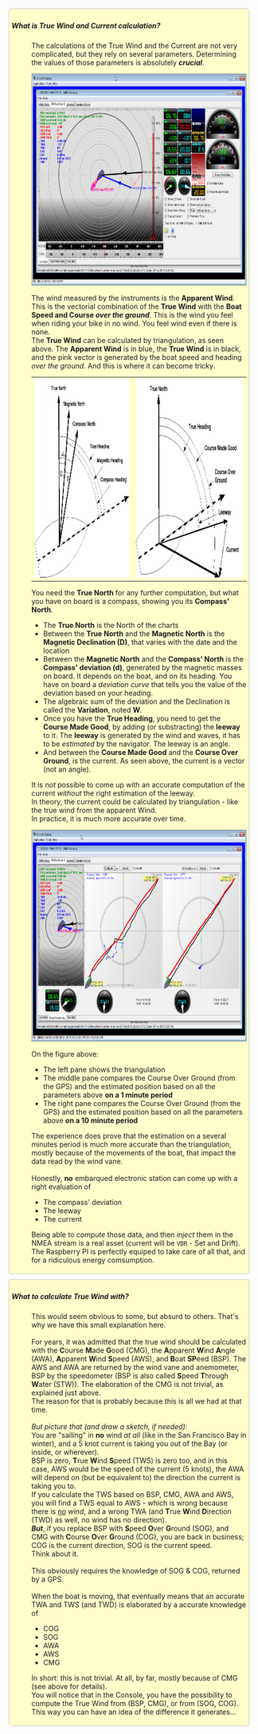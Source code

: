 <div style="padding: 5px; background:#ffffcc; border-radius:5px; border:1px solid #CCC; margin-top:10px; margin-left: 10px; margin-right: 10px;">
  <dl>
    <dt><h5>What is True Wind and Current calculation?</h5></dt>
    <dd>
      <div id="true-wind" style="display: block;">
        The calculations of the True Wind and the Current are not very complicated, but they rely on several parameters. Determining the values of those parameters is absolutely <b><i>crucial</i></b>.
        <br>
        <p style="text-align: center;">
          <img src="img/tw.png" width="634" height="424" alt="All the calculation elements" title="All the calculation elements">
        </p>
        The wind measured by the instruments is the <b>Apparent Wind</b>. This is the vectorial combination of the <b>True Wind</b> with the <b>Boat Speed and Course <i>over the ground</i></b>. This is the wind you feel when riding your bike in no wind. You feel wind even if there is none.
        <br>
        The <b>True Wind</b> can be calculated by triangulation, as seen above. The <b>Apparent Wind</b> is in blue, the <b>True Wind</b> is in black, and the pink vector is generated by the boat speed and heading <i>over the ground</i>. And this is where it can become tricky.
        <p style="text-align: center; align: center;">
          <table style="margin: auto;">
            <tr>
              <td><img src="img/headings.png" width="397" height="400" alt="All the headings" title="All the headings"></td>
              <td><img src="img/all.vectors.png" width="450" height="400" alt="All the calculation elements" title="All the calculation elements"></td>
            </tr>
          </table>
        </p>
        You need the <b>True North</b> for any further computation, but what you have on board is a compass, showing you its <b>Compass' North</b>.
        <ul>
          <li>The <b>True North</b> is the North of the charts</li>
          <li>Between the <b>True North</b> and the <b>Magnetic North</b> is the <b>Magnetic Declination (D)</b>, that varies with the date and the location</li>
          <li>Between the <b>Magnetic North</b> and the <b>Compass' North</b> is the <b>Compass' deviation (d)</b>, generated by the magnetic masses on board. It depends on the boat, and on its heading. You have on board a <i>deviation curve</i> that tells you the value of the deviation based on your heading.</li>
          <li>The algebraic sum of the deviation and the Declination is called the <b>Variation</b>, noted <b>W</b>.</li>
          <li>Once you have the <b>True Heading</b>, you need to get the <b>Course Made Good</b>, by adding (or substracting) the <b>leeway</b> to it. The <b>leeway</b> is generated by the wind and waves, it has to be <i>estimated</i> by the navigator. The leeway is an angle.</li>
          <li>And between the <b>Course Made Good</b> and the <b>Course Over Ground</b>, is the current. As seen above, the current is a vector (not an angle).</li>
        </ul>
        It is <i>not</i> possible to come up with an accurate computation of the current <i>without</i> the right estimation of the leeway.
        <br>
        In theory, the current could be calculated by triangulation - like the true wind from the apparent Wind.
        <br>
        In practice, it is much more accurate over time.
        <p style="text-align: center;">
          <img src="img/current.png" width="634" height="424" alt="Current over Time" title="Current over Time">
        </p>
        On the figure above:
        <ul>
          <li>The left pane shows the triangulation</li>
          <li>The middle pane compares the Course Over Ground (from the GPS) and the estimated position based on all the parameters above <b>on a 1 minute period</b></li>
          <li>The right pane compares the Course Over Ground (from the GPS) and the estimated position based on all the parameters above <b>on a 10 minute period</b></li>
        </ul>
        The experience does prove that the estimation on a several minutes period is much more accurate than the triangulation, mostly because of the movements of the boat, that impact the data read by the wind vane.
        <br><br>
        Honestly, <b>no</b> embarqued electronic station can come up with a right evaluation of
        <ul>
          <li>The compass' deviation</li>
          <li>The leeway</li>
          <li>The current</li>
        </ul>
        Being able to <i>compute</i> those data, and then <i>inject</i> them in the NMEA stream is a real asset (current will be <code>VDR</code> - Set and Drift). The Raspberry PI is perfectly equiped to take care of all that, and for a ridiculous energy comsumption.
      </div>
    </dd>
  </dl>
</div>

<div style="padding: 5px; background:#ffffcc; border-radius:5px; border:1px solid #CCC; margin-top:10px; margin-left: 10px; margin-right: 10px;">
<dl>
  <dt><h5>What to calculate True Wind with?</h5></dt>
  <dd>
    <div id="true-wind-calc" style="display: block;">
      This would seem obvious to some, but absurd to others. That's why we have this small explanation here.
      <br><br>
      For years, it was admitted that the true wind should be calculated with the <b>C</b>ourse <b>M</b>ade <b>G</b>ood (CMG), the <b>A</b>pparent <b>W</b>ind <b>A</b>ngle (AWA), <b>A</b>pparent <b>W</b>ind <b>S</b>peed (AWS), and <b>B</b>oat <b>SP</b>eed (BSP). The AWS and AWA are returned by the wind vane and anemometer, BSP by the speedometer (BSP is also called <b>S</b>peed <b>T</b>hrough <b>W</b>ater (STW)). The elaboration of the CMG is not trivial, as explained just above.
      <br>
      The reason for that is probably because this is all we had at that time.
      <br><br>
      <i>But picture that (and draw a sketch, if needed):</i><br>
      You are "sailing" in <b>no</b> wind <i>at all</i> (like in the San Francisco Bay in winter), and a 5 knot current is taking you out of the Bay (or inside, or wherever).
      <br>
      BSP is zero, <b>T</b>rue <b>W</b>ind <b>S</b>peed (TWS) is zero too, and in this case, AWS would be the speed of the current (5 knots), the AWA will depend on (but be equivalent to) the direction the current is taking you to.
      <br>
      If you calculate the TWS based on BSP, CMG, AWA and AWS, you will find a TWS equal to AWS - which is wrong because there is <i><u>no</u> wind</i>, and a wrong TWA (and <b>T</b>rue <b>W</b>ind <b>D</b>irection (TWD) as well, no wind has no direction).
      <br>
      <b><i>But</i></b>, if you replace BSP with <b>S</b>peed <b>O</b>ver <b>G</b>round (SOG), and CMG with <b>C</b>ourse <b>O</b>ver <b>G</b>round (COG), you are back in business; COG is the current direction, SOG is the current speed.
      <br>
      Think about it.
      <br><br>
      This obviously requires the knowledge of SOG &amp; COG, returned by a GPS.
      <br><br>
      When the boat is moving, that eventually means that an accurate TWA and TWS (and TWD) is elaborated by a accurate knowledge of
      <ul>
        <li>COG</li>
        <li>SOG</li>
        <li>AWA</li>
        <li>AWS</li>
        <li>CMG</li>
      </ul>
      In short: this is not trivial. At all, by far, mostly because of CMG (see above for details).
      <br>
      You will notice that in the Console, you have the possibility to compute the True Wind from (BSP, CMG), or from (SOG, COG). This way you can have an idea of the difference it generates...
    </div>
  </dd>
</dl>
</div>
